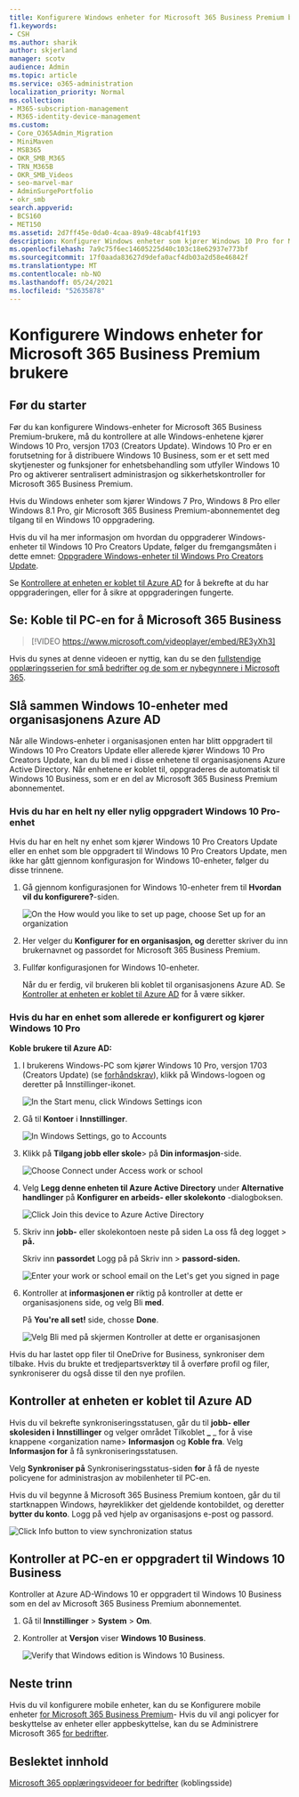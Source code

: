 ```yaml
---
title: Konfigurere Windows enheter for Microsoft 365 Business Premium brukere
f1.keywords:
- CSH
ms.author: sharik
author: skjerland
manager: scotv
audience: Admin
ms.topic: article
ms.service: o365-administration
localization_priority: Normal
ms.collection:
- M365-subscription-management
- M365-identity-device-management
ms.custom:
- Core_O365Admin_Migration
- MiniMaven
- MSB365
- OKR_SMB_M365
- TRN_M365B
- OKR_SMB_Videos
- seo-marvel-mar
- AdminSurgePortfolio
- okr_smb
search.appverid:
- BCS160
- MET150
ms.assetid: 2d7ff45e-0da0-4caa-89a9-48cabf41f193
description: Konfigurer Windows enheter som kjører Windows 10 Pro for Microsoft 365 Business Premium brukere, slik at sentralisert administrasjon og sikkerhetskontroller aktiveres.
ms.openlocfilehash: 7a9c75f6ec14605225d40c103c18e62937e773bf
ms.sourcegitcommit: 17f0aada83627d9defa0acf4db03a2d58e46842f
ms.translationtype: MT
ms.contentlocale: nb-NO
ms.lasthandoff: 05/24/2021
ms.locfileid: "52635878"
---
```

# <a name="set-up-windows-devices-for-microsoft-365-business-premium-users"></a>Konfigurere Windows enheter for Microsoft 365 Business Premium brukere

## <a name="before-you-begin"></a>Før du starter

Før du kan konfigurere Windows-enheter for Microsoft 365 Business Premium-brukere, må du kontrollere at alle Windows-enhetene kjører Windows 10 Pro, versjon 1703 (Creators Update). Windows 10 Pro er en forutsetning for å distribuere Windows 10 Business, som er et sett med skytjenester og funksjoner for enhetsbehandling som utfyller Windows 10 Pro og aktiverer sentralisert administrasjon og sikkerhetskontroller for Microsoft 365 Business Premium.
  
Hvis du Windows enheter som kjører Windows 7 Pro, Windows 8 Pro eller Windows 8.1 Pro, gir Microsoft 365 Business Premium-abonnementet deg tilgang til en Windows 10 oppgradering.
  
Hvis du vil ha mer informasjon om hvordan du oppgraderer Windows-enheter til Windows 10 Pro Creators Update, følger du fremgangsmåten i dette emnet: [Oppgradere Windows-enheter til Windows Pro Creators Update](upgrade-to-windows-pro-creators-update.md).
  
Se [Kontrollere at enheten er koblet til Azure AD](#verify-the-device-is-connected-to-azure-ad) for å bekrefte at du har oppgraderingen, eller for å sikre at oppgraderingen fungerte.

## <a name="watch-connect-your-pc-to-microsoft-365-business"></a>Se: Koble til PC-en for å Microsoft 365 Business

> [!VIDEO https://www.microsoft.com/videoplayer/embed/RE3yXh3] 

Hvis du synes at denne videoen er nyttig, kan du se den [fullstendige opplæringsserien for små bedrifter og de som er nybegynnere i Microsoft 365](../business-video/index.yml).
  
## <a name="join-windows-10-devices-to-your-organizations-azure-ad"></a>Slå sammen Windows 10-enheter med organisasjonens Azure AD

Når alle Windows-enheter i organisasjonen enten har blitt oppgradert til Windows 10 Pro Creators Update eller allerede kjører Windows 10 Pro Creators Update, kan du bli med i disse enhetene til organisasjonens Azure Active Directory. Når enhetene er koblet til, oppgraderes de automatisk til Windows 10 Business, som er en del av Microsoft 365 Business Premium abonnementet.
  
### <a name="for-a-brand-new-or-newly-upgraded-windows-10-pro-device"></a>Hvis du har en helt ny eller nylig oppgradert Windows 10 Pro-enhet

Hvis du har en helt ny enhet som kjører Windows 10 Pro Creators Update eller en enhet som ble oppgradert til Windows 10 Pro Creators Update, men ikke har gått gjennom konfigurasjon for Windows 10-enheter, følger du disse trinnene.
  
1. Gå gjennom konfigurasjonen for Windows 10-enheter frem til **Hvordan vil du konfigurere?**-siden. 
    
    ![On the How would you like to set up page, choose Set up for an organization](../media/1b0b2dba-00bb-4a99-a729-441479220cb7.png)
  
2. Her velger du **Konfigurer for en organisasjon, og** deretter skriver du inn brukernavnet og passordet for Microsoft 365 Business Premium. 
    
3. Fullfør konfigurasjonen for Windows 10-enheter.
    
   Når du er ferdig, vil brukeren bli koblet til organisasjonens Azure AD. Se [Kontroller at enheten er koblet til Azure AD](#verify-the-device-is-connected-to-azure-ad) for å være sikker. 
  
### <a name="for-a-device-already-set-up-and-running-windows-10-pro"></a>Hvis du har en enhet som allerede er konfigurert og kjører Windows 10 Pro

 **Koble brukere til Azure AD:**
  
1. I brukerens Windows-PC som kjører Windows 10 Pro, versjon 1703 (Creators Update) (se [forhåndskrav](pre-requisites-for-data-protection.md)), klikk på Windows-logoen og deretter på Innstillinger-ikonet.
  
   ![In the Start menu, click Windows Settings icon](../media/74e1ce9a-1554-4761-beb9-330b176e9b9d.png)
  
2. Gå til **Kontoer** i **Innstillinger**.
  
   ![In Windows Settings, go to Accounts](../media/472fd688-d111-4788-9fbb-56a00fbdc24d.png)
  
3. Klikk på **Tilgang jobb eller skole**\> på **Din informasjon**-side.
  
   ![Choose Connect under Access work or school](../media/af3a4e3f-f9b9-4969-b3e2-4ef99308090c.png)
  
4. Velg **Legg denne enheten til Azure Active Directory** under **Alternative handlinger** på **Konfigurer en arbeids- eller skolekonto** -dialogboksen.
  
   ![Click Join this device to Azure Active Directory](../media/fb709a1b-05a9-4750-9cb9-e097f4412cba.png)
  
5. Skriv inn **jobb-** eller skolekontoen neste på siden La oss få deg logget \> **på.**
  
   Skriv inn **passordet** Logg på på Skriv inn \> **passord-siden.**
  
   ![Enter your work or school email on the Let's get you signed in page](../media/f70eb148-b1d2-4ba3-be38-7317eaf0321a.png)
  
6. Kontroller at **informasjonen er** riktig på kontroller at dette er organisasjonens side, og velg Bli **med**.
  
   På **You're all set!** side, chosse **Done**.
  
   ![Velg Bli med på skjermen Kontroller at dette er organisasjonen](../media/c749c0a2-5191-4347-a451-c062682aa1fb.png)
  
Hvis du har lastet opp filer til OneDrive for Business, synkroniser dem tilbake. Hvis du brukte et tredjepartsverktøy til å overføre profil og filer, synkroniserer du også disse til den nye profilen.
  
## <a name="verify-the-device-is-connected-to-azure-ad"></a>Kontroller at enheten er koblet til Azure AD

Hvis du vil bekrefte synkroniseringsstatusen, går du til **jobb- eller skolesiden i** **Innstillinger** og velger området Tilkoblet **_** _ for å vise knappene \<organization name\> **Informasjon** og **Koble fra**. Velg **Informasjon for** å få synkroniseringsstatusen. 
  
Velg **Synkroniser på** Synkroniseringsstatus-siden **for** å få de nyeste policyene for administrasjon av mobilenheter til PC-en.
  
Hvis du vil begynne å Microsoft 365 Business Premium kontoen, går  du til startknappen Windows, høyreklikker det gjeldende kontobildet, og deretter **bytter du konto**. Logg på ved hjelp av organisasjons e-post og passord.
  
![Click Info button to view synchronization status](../media/818f7043-adbf-402a-844a-59d50034911d.png)
  
## <a name="verify-the-pc-is-upgraded-to-windows-10-business"></a>Kontroller at PC-en er oppgradert til Windows 10 Business

Kontroller at Azure AD-Windows 10 er oppgradert til Windows 10 Business som en del av Microsoft 365 Business Premium abonnementet.
  
1. Gå til **Innstillinger** \> **System** \> **Om**.
    
2. Kontroller at **Versjon** viser **Windows 10 Business**.
    
    ![Verify that Windows edition is Windows 10 Business.](../media/ff660fc8-d3ba-431b-89a5-f5abded96c4d.png)
  
## <a name="next-steps"></a>Neste trinn

Hvis du vil konfigurere mobile enheter, kan du se Konfigurere mobile enheter [for Microsoft 365 Business Premium](set-up-mobile-devices.md)- Hvis du vil angi policyer for beskyttelse av enheter eller appbeskyttelse, kan du se Administrere Microsoft 365 [for bedrifter](manage.md).
  
## <a name="related-content"></a>Beslektet innhold

[Microsoft 365 opplæringsvideoer for bedrifter](../business-video/index.yml) (koblingsside)
